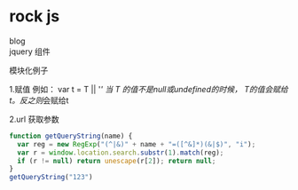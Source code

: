 # rock js
blog<br/>
jquery 组件<br/> 

模块化例子<br/>

1.赋值
例如： var t = T || '*'
当 T 的值不是null或undefined的时候， T的值会赋给t。反之则*会赋给t

2.url 获取参数<br/>

```javascript 
function getQueryString(name) { 
  var reg = new RegExp("(^|&)" + name + "=([^&]*)(&|$)", "i"); 
  var r = window.location.search.substr(1).match(reg); 
  if (r != null) return unescape(r[2]); return null; 
} 
getQueryString("123")
```

